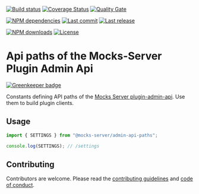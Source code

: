 [![Build status][travisci-image]][travisci-url] [![Coverage Status][coveralls-image]][coveralls-url] [![Quality Gate][quality-gate-image]][quality-gate-url]

[![NPM dependencies][npm-dependencies-image]][npm-dependencies-url] [![Last commit][last-commit-image]][last-commit-url] [![Last release][release-image]][release-url] 

[![NPM downloads][npm-downloads-image]][npm-downloads-url] [![License][license-image]][license-url]


# Api paths of the Mocks-Server Plugin Admin Api

[![Greenkeeper badge](https://badges.greenkeeper.io/mocks-server/admin-api-paths.svg)](https://greenkeeper.io/)

Constants defining API paths of the [Mocks Server plugin-admin-api][plugin-admin-api-url]. Use them to build plugin clients.

## Usage

```js
import { SETTINGS } from "@mocks-server/admin-api-paths";

console.log(SETTINGS); // /settings
```

## Contributing

Contributors are welcome.
Please read the [contributing guidelines](.github/CONTRIBUTING.md) and [code of conduct](.github/CODE_OF_CONDUCT.md).

[plugin-admin-api-url]: https://github.com/mocks-server/plugin-admin-api

[coveralls-image]: https://coveralls.io/repos/github/mocks-server/admin-api-paths/badge.svg
[coveralls-url]: https://coveralls.io/github/mocks-server/admin-api-paths
[travisci-image]: https://travis-ci.com/mocks-server/admin-api-paths.svg?branch=master
[travisci-url]: https://travis-ci.com/mocks-server/admin-api-paths
[last-commit-image]: https://img.shields.io/github/last-commit/mocks-server/admin-api-paths.svg
[last-commit-url]: https://github.com/mocks-server/admin-api-paths/commits
[license-image]: https://img.shields.io/npm/l/@mocks-server/admin-api-paths.svg
[license-url]: https://github.com/mocks-server/admin-api-paths/blob/master/LICENSE
[npm-downloads-image]: https://img.shields.io/npm/dm/@mocks-server/admin-api-paths.svg
[npm-downloads-url]: https://www.npmjs.com/package/@mocks-server/admin-api-paths
[npm-dependencies-image]: https://img.shields.io/david/mocks-server/admin-api-paths.svg
[npm-dependencies-url]: https://david-dm.org/mocks-server/admin-api-paths
[quality-gate-image]: https://sonarcloud.io/api/project_badges/measure?project=mocks-server-admin-api-paths&metric=alert_status
[quality-gate-url]: https://sonarcloud.io/dashboard?id=mocks-server-admin-api-paths
[release-image]: https://img.shields.io/github/release-date/mocks-server/admin-api-paths.svg
[release-url]: https://github.com/mocks-server/admin-api-paths/releases
